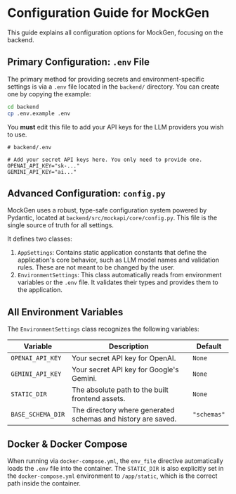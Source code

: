 # Configuration Guide for MockGen

This guide explains all configuration options for MockGen, focusing on the backend.

## Primary Configuration: `.env` File

The primary method for providing secrets and environment-specific settings is via a `.env` file located in the `backend/` directory. You can create one by copying the example:

```bash
cd backend
cp .env.example .env
```

You **must** edit this file to add your API keys for the LLM providers you wish to use.

```dotenv
# backend/.env

# Add your secret API keys here. You only need to provide one.
OPENAI_API_KEY="sk-..."
GEMINI_API_KEY="ai..."
```

## Advanced Configuration: `config.py`

MockGen uses a robust, type-safe configuration system powered by Pydantic, located at `backend/src/mockapi/core/config.py`. This file is the single source of truth for all settings.

It defines two classes:
1.  `AppSettings`: Contains static application constants that define the application's core behavior, such as LLM model names and validation rules. These are not meant to be changed by the user.
2.  `EnvironmentSettings`: This class automatically reads from environment variables or the `.env` file. It validates their types and provides them to the application.

## All Environment Variables

The `EnvironmentSettings` class recognizes the following variables:

| Variable         | Description                                                      | Default      |
| ---------------- | ---------------------------------------------------------------- | ------------ |
| `OPENAI_API_KEY` | Your secret API key for OpenAI.                                  | `None`       |
| `GEMINI_API_KEY` | Your secret API key for Google's Gemini.                         | `None`       |
| `STATIC_DIR`     | The absolute path to the built frontend assets.                  | `None`       |
| `BASE_SCHEMA_DIR`| The directory where generated schemas and history are saved.     | `"schemas"`  |

## Docker & Docker Compose

When running via `docker-compose.yml`, the `env_file` directive automatically loads the `.env` file into the container. The `STATIC_DIR` is also explicitly set in the `docker-compose.yml` environment to `/app/static`, which is the correct path inside the container.
